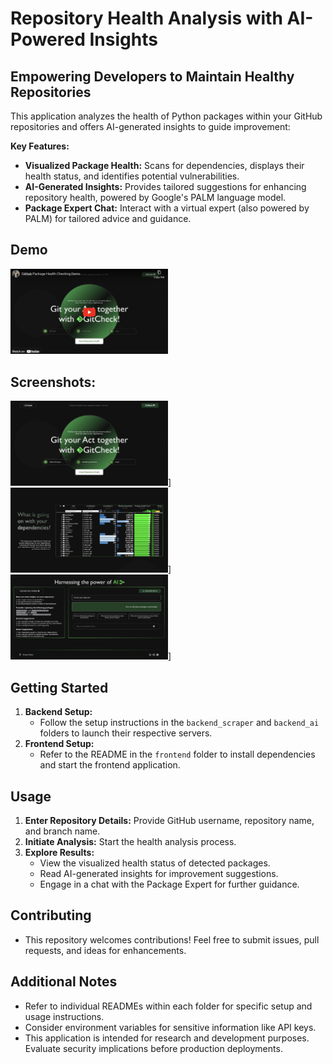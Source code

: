 # Repository Health Analysis with AI-Powered Insights

## Empowering Developers to Maintain Healthy Repositories

This application analyzes the health of Python packages within your GitHub repositories and offers AI-generated insights to guide improvement:

**Key Features:**

- **Visualized Package Health:** Scans for dependencies, displays their health status, and identifies potential vulnerabilities.
- **AI-Generated Insights:** Provides tailored suggestions for enhancing repository health, powered by Google's PALM language model.
- **Package Expert Chat:** Interact with a virtual expert (also powered by PALM) for tailored advice and guidance.

## Demo

[<img src="https://github.com/nikam-shreyas/github-package-health/blob/main/screenshot4.png" width="50%">](https://youtu.be/38v99pKOyAE)

## Screenshots:
<img src="https://github.com/nikam-shreyas/github-package-health/blob/main/screenshot1.png" width="50%">]
<img src="https://github.com/nikam-shreyas/github-package-health/blob/main/screenshot3.png" width="50%">]
<img src="https://github.com/nikam-shreyas/github-package-health/blob/main/screenshot2.png" width="50%">]

## Getting Started

1. **Backend Setup:**
   - Follow the setup instructions in the `backend_scraper` and `backend_ai` folders to launch their respective servers.
2. **Frontend Setup:**
   - Refer to the README in the `frontend` folder to install dependencies and start the frontend application.

## Usage

1. **Enter Repository Details:** Provide GitHub username, repository name, and branch name.
2. **Initiate Analysis:** Start the health analysis process.
3. **Explore Results:**
   - View the visualized health status of detected packages.
   - Read AI-generated insights for improvement suggestions.
   - Engage in a chat with the Package Expert for further guidance.


## Contributing

- This repository welcomes contributions! Feel free to submit issues, pull requests, and ideas for enhancements.

## Additional Notes

- Refer to individual READMEs within each folder for specific setup and usage instructions.
- Consider environment variables for sensitive information like API keys.
- This application is intended for research and development purposes. Evaluate security implications before production deployments.
